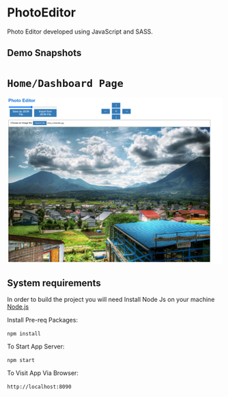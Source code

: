 # PhotoEditor

Photo Editor developed using JavaScript and SASS.

## Demo Snapshots

# `Home/Dashboard Page`

![alt text](screenshots/home.jpg)

## System requirements

In order to build the project you will need Install Node Js on your machine [Node.js](https://nodejs.org/en/)

Install Pre-req Packages:

`npm install`

To Start App Server:

`npm start`

To Visit App Via Browser:

`http://localhost:8090`
